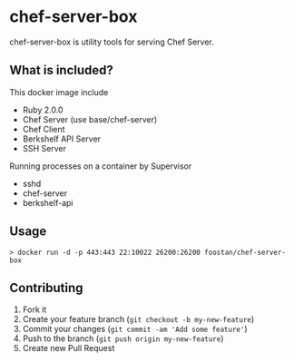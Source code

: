 # chef-server-box
chef-server-box is utility tools for serving Chef Server.

## What is included?
This docker image include
- Ruby 2.0.0
- Chef Server (use base/chef-server)
- Chef Client
- Berkshelf API Server
- SSH Server

Running processes on a container by Supervisor
- sshd
- chef-server
- berkshelf-api

## Usage
```
> docker run -d -p 443:443 22:10022 26200:26200 foostan/chef-server-box
```

## Contributing
1. Fork it
2. Create your feature branch (`git checkout -b my-new-feature`)
3. Commit your changes (`git commit -am 'Add some feature'`)
4. Push to the branch (`git push origin my-new-feature`)
5. Create new Pull Request
